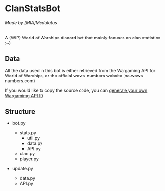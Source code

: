 # ClanStatsBot
###### Made by [MIA]Modulatus

A (WIP) World of Warships discord bot that mainly focuses on clan statistics :~)

## Data
All the data used in this bot is either retrieved from the Wargaming API for World of Warships, or the official wows-numbers website (na.wows-numbers.com)

If you would like to copy the source code, you can [generate your own Wargamimg API ID](https://developers.wargaming.net/)

## Structure

* bot.py
  * stats.py
    * util.py
    * data.py
    * API.py
  * clan.py
  * player.py
  
* update.py
  * data.py
  * API.py
